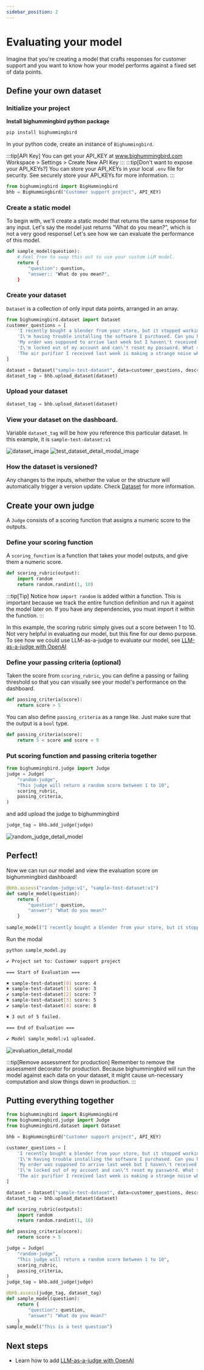 ```yaml
---
sidebar_position: 2
---
```


# Evaluating your model 
Imagine that you're creating a model that crafts responses for customer support and you want to know how your model performs against a fixed set of data points. 

## Define your own dataset
### Initialize your project
**Install bighummingbird python package**
```bash
pip install bighummingbird
```
In your python code, create an instance of `Bighummingbird`. 

:::tip[API Key]
You can get your API_KEY at www.bighummingbird.com Workspace > Settings > Create New API Key
:::
:::tip[Don't want to expose your API_KEYs?]
You can store your API_KEYs in your local `.env` file for security. See securely store your API_KEYs for more information.
:::

```python
from bighummingbird import BigHummingbird
bhb = BigHummingbird("Customer support project", API_KEY)
```

### Create a static model
To begin with, we'll create a static model that returns the same response for any input. Let's say the model just returns "What do you mean?", which is not a very good response! Let's see how we can evaluate the performance of this model. 

```python
def sample_model(question):
    # Feel free to swap this out to use your custom LLM model.
    return {
        "question": question,
        "answer:: "What do you mean?",
    }
```

### Create your dataset
`Dataset` is a collection of only input data points, arranged in an array.

```python
from bighummingbird.dataset import Dataset
customer_questions = [
    'I recently bought a blender from your store, but it stopped working within a week.',
    'I\'m having trouble installing the software I purchased. Can you help?',
    'My order was supposed to arrive last week but I haven\'t received it yet. What\'s happening?',
    'I\'m locked out of my account and can\'t reset my password. What should I do?',
    'The air purifier I received last week is making a strange noise when it\'s on the highest setting. Should I be concerned or is this normal?'
]

dataset = Dataset("sample-test-dataset", data=customer_questions, description="Customer questions")
dataset_tag = bhb.upload_dataset(dataset)
```

### Upload your dataset
```python
dataset_tag = bhb.upload_dataset(dataset)
```

### View your dataset on the dashboard. 
Variable `dataset_tag` will be how you reference this particular dataset. In this example, it is `sample-test-dataset:v1`

![dataset_image](../../static/img/dataset_table.png)
![test_dataset_detail_modal_image](../../static/img/test_dataset_detail_modal.png)

### How the dataset is versioned?
Any changes to the inputs, whether the value or the structure will automatically trigger a version update. Check [Dataset](../concepts/dataset.md) for more information.



## Create your own judge
A `Judge` consists of a scoring function that assigns a numeric score to the outputs. 

### Define your scoring function
A `scoring_function` is a function that takes your model outputs, and give them a numeric score. 
```python
def scoring_rubric(output):
    import random
    return random.randint(1, 10)
```
:::tip[Tip]
Notice how `import random` is added within a function. This is important because we track the entire function definition and run it against the model later on. If you have any dependencies, you must import it within the function. 
:::

In this example, the scoring rubric simply gives out a score between 1 to 10. Not very helpful in evaluating our model, but this fine for our demo purpose. To see how we could use LLM-as-a-judge to evaluate our model, see [LLM-as-a-judge with OpenAI](./llm_as_a_judge.md)

### Define your passing criteria (optional)

Taken the score from `scoring_rubric`, you can define a passing or failing threshold so that you can visually see your model's performance on the dashboard. 
```python
def passing_criteria(score):
    return score > 5
```

You can also define `passing_criteria` as a range like. Just make sure that the output is a `bool` type.

```python
def passing_criteria(score):
    return 5 < score and score < 9
```

### Put scoring function and passing criteria together
```python
from bighummingbird.judge import Judge
judge = Judge(
    "random-judge",
    "This judge will return a random score between 1 to 10",
    scoring_rubric,
    passing_criteria,
)
```
and add upload the judge to bighummingbird
```python
judge_tag = bhb.add_judge(judge)
```
![random_judge_detail_model](../../static/img/random_judge_detail_modal.png)

## Perfect!
Now we can run our model and view the evaluation score on bighummingbird dashboard!

```python title="sample_model.py"
@bhb.assess("random-judge:v1", "sample-test-dataset:v1")
def sample_model(question):
    return {
        "question": question,
        "answer": "What do you mean?"
    }
    
sample_model("I recently bought a blender from your store, but it stopped working within a week.")
```
Run the modal
```bash
python sample_model.py
```

```bash
✔ Project set to: Customer support project

=== Start of Evaluation ===

✖ sample-test-dataset[0] score: 4
✖ sample-test-dataset[1] score: 3
✔ sample-test-dataset[2] score: 7
✖ sample-test-dataset[3] score: 5
✔ sample-test-dataset[4] score: 8

✖ 3 out of 5 failed.

=== End of Evaluation ===

✔ Model sample_model:v1 uploaded.
```
![evaluation_detail_modal](../../static/img/evaluation_sample_detail_modal.png)

:::tip[Remove assessment for production]
Remember to remove the assessment decorator for production. Because bighummingbird will run the model against each data on your dataset, it might cause un-necessary computation and slow things down in production. 
:::

## Putting everything together
```python
from bighummingbird import BigHummingbird
from bighummingbird.judge import Judge
from bighummingbird.dataset import Dataset

bhb = BigHummingbird("Customer support project", API_KEY)

customer_questions = [
    'I recently bought a blender from your store, but it stopped working within a week.',
    'I\'m having trouble installing the software I purchased. Can you help?',
    'My order was supposed to arrive last week but I haven\'t received it yet. What\'s happening?',
    'I\'m locked out of my account and can\'t reset my password. What should I do?',
    'The air purifier I received last week is making a strange noise when it\'s on the highest setting. Should I be concerned or is this normal?'
]

dataset = Dataset("sample-test-dataset", data=customer_questions, description="Customer questions")
dataset_tag = bhb.upload_dataset(dataset)

def scoring_rubric(outputs):
    import random
    return random.randint(1, 10)

def passing_criteria(score):
    return score > 5

judge = Judge(
    "random-judge",
    "This judge will return a random score between 1 to 10",
    scoring_rubric,
    passing_criteria,
)
judge_tag = bhb.add_judge(judge)

@bhb.assess(judge_tag, dataset_tag)
def sample_model(question):
    return {
        "question": question,
        "answer": "What do you mean?"
    }
sample_model("This is a test question")
```
## Next steps
- Learn how to add [LLM-as-a-judge with OpenAI](./llm_as_a_judge.md)